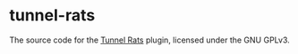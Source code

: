 # tunnel-rats
The source code for the [Tunnel Rats](https://modrinth.com/plugin/tunnel-rats) plugin, licensed under the GNU GPLv3.
